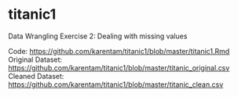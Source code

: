 # titanic1

Data Wrangling Exercise 2: Dealing with missing values

Code: https://github.com/karentam/titanic1/blob/master/titanic1.Rmd
Original Dataset: https://github.com/karentam/titanic1/blob/master/titanic_original.csv
Cleaned Dataset: https://github.com/karentam/titanic1/blob/master/titanic_clean.csv
